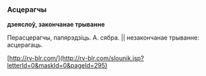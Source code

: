 ### Асцерагчы
**дзеяслоў, закончанае трыванне**

Перасцерагчы, папярэдзіць. А. сябра. || незакончанае трыванне: асцерагаць.

<a rel="author">[http://rv-blr.com/](http://rv-blr.com/slounik.jsp?letterId=0&maskId=0&pageId=295)</a>
